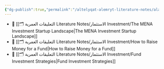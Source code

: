 ```yaml
---
{"dg-publish":true,"permalink":"/altelyqat-alemryt-literature-notes/alastthmar-investment/alastthmar-investment/"}
---
```



- 📄 [[🗂️ التعليقات العمرية Literature Notes/الاستثمار Investment/The MENA Investment Startup Landscape\|The MENA Investment Startup Landscape]]
- 📄 [[🗂️ التعليقات العمرية Literature Notes/الاستثمار Investment/How to Raise Money for a Fund\|How to Raise Money for a Fund]]
- 📄 [[🗂️ التعليقات العمرية Literature Notes/الاستثمار Investment/Fund Investment Strategies\|Fund Investment Strategies]]

